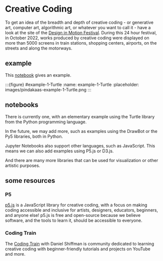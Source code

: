 # Creative Coding

To get an idea of the breadth and depth of creative coding - or generative art, computer art, algorithmic art, or whatever you want to call it - have a look at the site of the [Design in Motion Festival](https://demofestival.com/). During this 24 hour festival, in October 2022, works produced by creative coding were displayed on more than 5000 screens in train stations, shopping centers, airports, on the streets and along the motorways.

## example

This [notebook](examples.ipynb) gives an example.

:::{figure} #example-1-Turtle
:name: example-1-Turtle
:placeholder: images/pindakaas-example-1-Turtle.png
:::

## notebooks

There is currently one, with an elementary example using the Turtle library from the Python programming language.

In the future, we may add more, such as examples using the DrawBot or the Py5 libraries, both in Python.

Jupyter Notebooks also support other languages, such as JavaScript. This means we can also add examples using P5.js or D3.js.

And there are many more libraries that can be used for visualization or other artistic purposes.

## some resources

### P5

[p5.js](https://p5js.org/) is a JavaScript library for creative coding, with a focus on making coding accessible and inclusive for artists, designers, educators, beginners, and anyone else! p5.js is free and open-source because we believe software, and the tools to learn it, should be accessible to everyone.

### Coding Train

The [Coding Train](https://thecodingtrain.com/) with Daniel Shiffman is community dedicated to learning creative coding with beginner-friendly tutorials and projects on YouTube and more.

